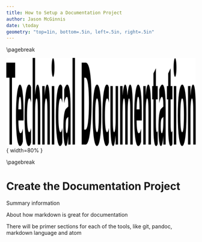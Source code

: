 ```yaml
---
title: How to Setup a Documentation Project
author: Jason McGinnis
date: \today
geometry: "top=1in, bottom=.5in, left=.5in, right=.5in"
---
```


\pagebreak

![Main logo](logo.png){ width=80% }

\pagebreak

# Create the Documentation Project

Summary information

About how markdown is great for documentation

There will be primer sections for each of the tools, like git, pandoc, markdown language and atom
